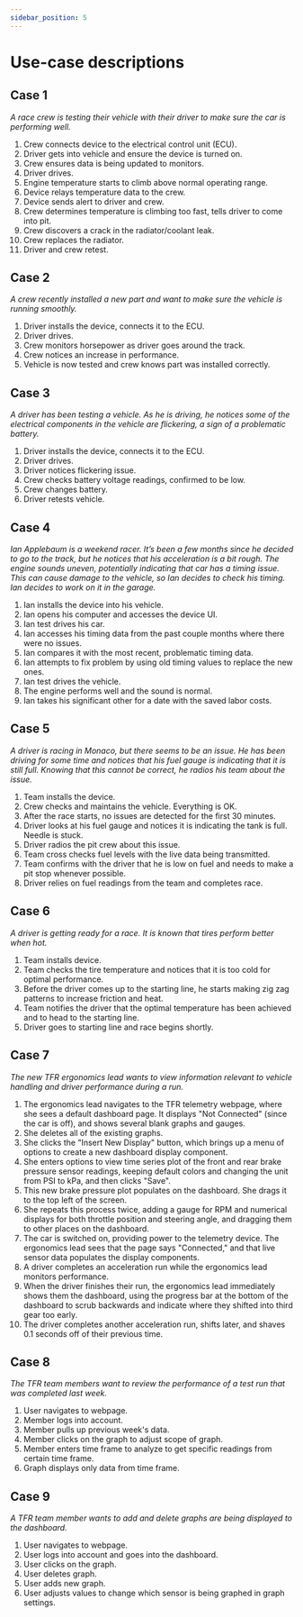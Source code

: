 ```yaml
---
sidebar_position: 5
---
```


# Use-case descriptions

## Case 1
_A race crew is testing their vehicle with their driver to make sure the car is performing well._     
1. Crew connects device to the electrical control unit (ECU).    
2. Driver gets into vehicle and ensure the device is turned on.    
3. Crew ensures data is being updated to monitors.    
4. Driver drives.    
5. Engine temperature starts to climb above normal operating range.   
6. Device relays temperature data to the crew.   
7. Device sends alert to driver and crew.   
8. Crew determines temperature is climbing too fast, tells driver to come into pit.    
9. Crew discovers a crack in the radiator/coolant leak.   
10. Crew replaces the radiator.   
11. Driver and crew retest.   


## Case 2 
_A crew recently installed a new part and want to make sure the vehicle is running smoothly._
1. Driver installs the device, connects it to the ECU. 
2. Driver drives.
3. Crew monitors horsepower as driver goes around the track.
4. Crew notices an increase in performance.
5. Vehicle is now tested and crew knows part was installed correctly.


## Case 3 
_A driver has been testing a vehicle. As he is driving, he notices some of the electrical components in the vehicle are flickering, a sign of a problematic battery._
1. Driver installs the device, connects it to the ECU. 
2. Driver drives.
3. Driver notices flickering issue.
4. Crew checks battery voltage readings, confirmed to be low.
5. Crew changes battery.
6. Driver retests vehicle.
 

## Case 4 
_Ian Applebaum is a weekend racer. It’s been a few months since he decided to go to the track, but he notices that his acceleration is a bit rough. The engine sounds uneven, potentially indicating that car has a timing issue. This can cause damage to the vehicle, so Ian decides to check his timing. Ian decides to work on it in the garage._
1. Ian installs the device into his vehicle. 
2. Ian opens his computer and accesses the device UI. 
3. Ian test drives his car. 
4. Ian accesses his timing data from the past couple months where there were no issues. 
5. Ian compares it with the most recent, problematic timing data. 
6. Ian attempts to fix problem by using old timing values to replace the new ones. 
7. Ian test drives the vehicle. 
8. The engine performs well and the sound is normal.
9. Ian takes his significant other for a date with the saved labor costs. 

## Case 5
_A driver is racing in Monaco, but there seems to be an issue. He has been driving for some time and notices that his fuel gauge is indicating that it is still full. Knowing that this cannot be correct, he radios his team about the issue._
1. Team installs the device.
2. Crew checks and maintains the vehicle. Everything is OK.
3. After the race starts, no issues are detected for the first 30 minutes.
4. Driver looks at his fuel gauge and notices it is indicating the tank is full. Needle is stuck.
5. Driver radios the pit crew about this issue. 
6. Team cross checks fuel levels with the live data being transmitted.
7. Team confirms with the driver that he is low on fuel and needs to make a pit stop whenever possible.
8. Driver relies on fuel readings from the team and completes race.

## Case 6
_A driver is getting ready for a race. It is known that tires perform better when hot._
1. Team installs device.
2. Team checks the tire temperature and notices that it is too cold for optimal performance.
3. Before the driver comes up to the starting line, he starts making zig zag patterns to increase friction and heat.
4. Team notifies the driver that the optimal temperature has been achieved and to head to the starting line.
5. Driver goes to starting line and race begins shortly.

<!-- ## Case 7
_A driver and his team decide that they must push their lead and floor it. This in turn causes the tires to increase in temperature too much and cause damage to the tires. The team gets a reading that the temperature of the tires have reached above safe levels. The crew tells the driver to come in for a pit stop and tire change._
1. Team installed device.
2. Race starts.
3. Driver takes lead and wants to capitalize. He floors it and lengthens the gap between him and his competitors.
4. The crew watching the tire temperature readings notice that the temperatures are almost at dangerous levels.
5. Team initiates pit stop and driver comes in.
6. Crew installs fresh tires.
7. Driver continues race. -->

## Case 7
_The new TFR ergonomics lead wants to view information relevant to vehicle handling and driver performance during a run._
1. The ergonomics lead navigates to the TFR telemetry webpage, where she sees a default dashboard page. It displays "Not Connected" (since the car is off), and shows several blank graphs and gauges.
4. She deletes all of the existing graphs.
5. She clicks the "Insert New Display" button, which brings up a menu of options to create a new dashboard display component.
6. She enters options to view time series plot of the front and rear brake pressure sensor readings, keeping default colors and changing the unit from PSI to kPa, and then clicks "Save". 
7. This new brake pressure plot populates on the dashboard. She drags it to the top left of the screen.
8. She repeats this process twice, adding a gauge for RPM and numerical displays for both throttle position and steering angle,  and dragging them to other places on the dashboard.
9. The car is switched on, providing power to the telemetry device. The ergonomics lead sees that the page says "Connected," and that live sensor data populates the display components.
10. A driver completes an acceleration run while the ergonomics lead monitors performance.
11. When the driver finishes their run, the ergonomics lead immediately shows them the dashboard, using the progress bar at the bottom of the dashboard to scrub backwards and indicate where they shifted into third gear too early. 
12. The driver completes another acceleration run, shifts later, and shaves 0.1 seconds off of their previous time.

## Case 8
_The TFR team members want to review the performance of a test run that was completed last week._
1. User navigates to webpage. 
2. Member logs into account.
3. Member pulls up previous week's data.
4. Member clicks on the graph to adjust scope of graph.
5. Member enters time frame to analyze to get specific readings from certain time frame.
6. Graph displays only data from time frame.

## Case 9 
_A TFR team member wants to add and delete graphs are being displayed to the dashboard._
1. User navigates to webpage.
2. User logs into account and goes into the dashboard.
3. User clicks on the graph.
4. User deletes graph.
5. User adds new graph.
6. User adjusts values to change which sensor is being graphed in graph settings.

